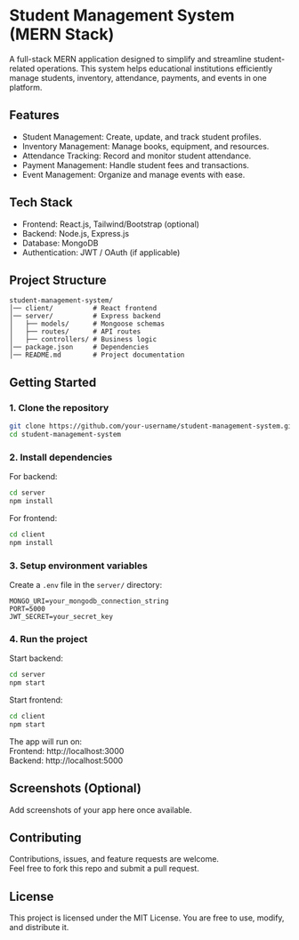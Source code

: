 # Student Management System (MERN Stack)

A full-stack MERN application designed to simplify and streamline student-related operations. 
This system helps educational institutions efficiently manage students, inventory, attendance, payments, and events in one platform.

## Features
- Student Management: Create, update, and track student profiles.  
- Inventory Management: Manage books, equipment, and resources.  
- Attendance Tracking: Record and monitor student attendance.  
- Payment Management: Handle student fees and transactions.  
- Event Management: Organize and manage events with ease.  

## Tech Stack
- Frontend: React.js, Tailwind/Bootstrap (optional)  
- Backend: Node.js, Express.js  
- Database: MongoDB  
- Authentication: JWT / OAuth (if applicable)  

## Project Structure
```
student-management-system/
│── client/          # React frontend  
│── server/          # Express backend  
│   ├── models/      # Mongoose schemas  
│   ├── routes/      # API routes  
│   ├── controllers/ # Business logic  
│── package.json     # Dependencies  
│── README.md        # Project documentation
```

## Getting Started

### 1. Clone the repository
```bash
git clone https://github.com/your-username/student-management-system.git
cd student-management-system
```

### 2. Install dependencies  
For backend:
```bash
cd server
npm install
```

For frontend:
```bash
cd client
npm install
```

### 3. Setup environment variables  
Create a `.env` file in the `server/` directory:
```
MONGO_URI=your_mongodb_connection_string
PORT=5000
JWT_SECRET=your_secret_key
```

### 4. Run the project  
Start backend:
```bash
cd server
npm start
```

Start frontend:
```bash
cd client
npm start
```

The app will run on:  
Frontend: http://localhost:3000  
Backend: http://localhost:5000  

## Screenshots (Optional)
Add screenshots of your app here once available.

## Contributing
Contributions, issues, and feature requests are welcome.  
Feel free to fork this repo and submit a pull request.

## License
This project is licensed under the MIT License. You are free to use, modify, and distribute it.
